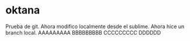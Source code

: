 # oktana
Prueba de git.
Ahora modifico localmente desde el sublime.
Ahora hice un branch local.
AAAAAAAAA
BBBBBBBBB
CCCCCCCCC
DDDDDD